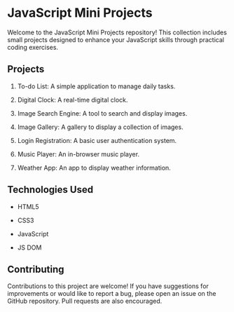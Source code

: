 
# JavaScript Mini Projects

Welcome to the JavaScript Mini Projects repository! This collection includes small projects designed to enhance your JavaScript skills through practical coding exercises.







## Projects


1. To-do List: A simple application to manage daily tasks.

2. Digital Clock: A real-time digital clock.

3. Image Search Engine: A tool to search and display images.

4. Image Gallery: A gallery to display a collection of images.

5. Login Registration: A basic user authentication system.

6. Music Player: An in-browser music player.

7. Weather App: An app to display weather information.

## Technologies Used

- HTML5

- CSS3

- JavaScript

- JS DOM


## Contributing

Contributions to this project are welcome! If you have suggestions for improvements or would like to report a bug, please open an issue on the GitHub repository. Pull requests are also encouraged.

